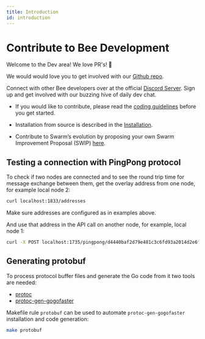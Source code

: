 ```yaml
---
title: Introduction
id: introduction
---
```


# Contribute to Bee Development

Welcome to the Dev area! We love PR's! 🐝

We would would love you to get involved with our [Github repo](https://github.com/ethersphere/bee).

Connect with other Bee developers over at the official [Discord Server](https://discord.gg/wdghaQsGq5). Sign up and get involved with our buzzing hive of daily dev chat.

- If you would like to contribute, please read the [coding guidelines](https://github.com/ethersphere/bee/blob/master/CODING.md) before you get started.

- Installation from source is described in the [Installation](/docs/bee/installation/build-from-source).

- Contribute to Swarm’s evolution by proposing your own Swarm Improvement Proposal (SWIP) [here](https://github.com/ethersphere/SWIPs).

## Testing a connection with PingPong protocol

To check if two nodes are connected and to see the round trip time for message exchange between them, get the overlay address from one node, for example local node 2:

```bash
curl localhost:1833/addresses
```

Make sure addresses are configured as in examples above.

And use that address in the API call on another node, for example, local node 1:

```bash
curl -X POST localhost:1735/pingpong/d4440baf2d79e481c3c6fd93a2014d2e6fe0386418829439f26d13a8253d04f1
```

## Generating protobuf

To process protocol buffer files and generate the Go code from it two tools are needed:

- [protoc](https://github.com/protocolbuffers/protobuf/releases)
- [protoc-gen-gogofaster](https://github.com/gogo/protobuf)

Makefile rule `protobuf` can be used to automate `protoc-gen-gogofaster` installation and code generation:

```bash
make protobuf
```
